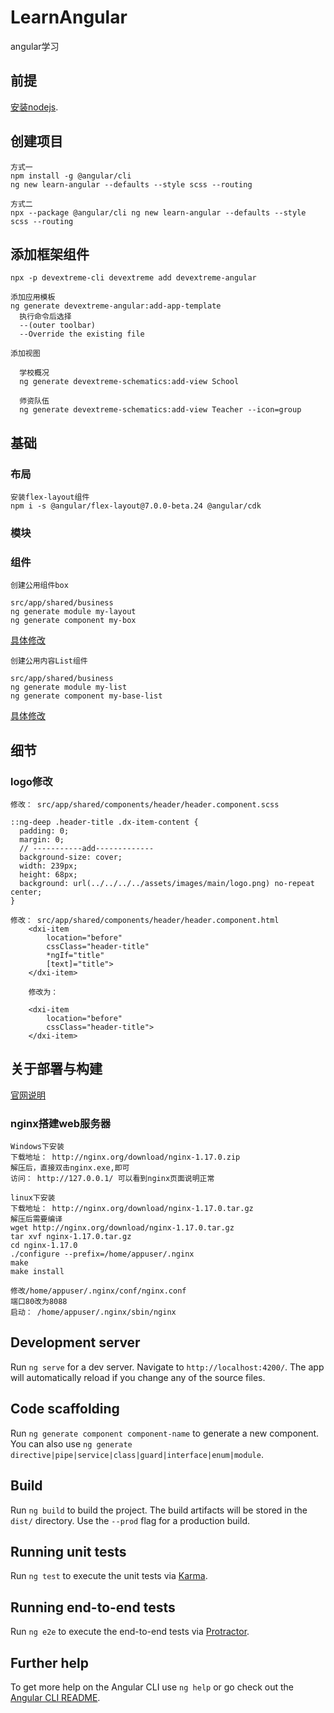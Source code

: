 # LearnAngular

angular学习

## 前提
[安装nodejs](https://nodejs.org/en/).

## 创建项目
```
方式一
npm install -g @angular/cli
ng new learn-angular --defaults --style scss --routing

方式二
npx --package @angular/cli ng new learn-angular --defaults --style scss --routing
```

## 添加框架组件
```
npx -p devextreme-cli devextreme add devextreme-angular

添加应用模板
ng generate devextreme-angular:add-app-template
  执行命令后选择
  --(outer toolbar)
  --Override the existing file

添加视图
  
  学校概况
  ng generate devextreme-schematics:add-view School
  
  师资队伍
  ng generate devextreme-schematics:add-view Teacher --icon=group

```

## 基础
### 布局
```
安装flex-layout组件
npm i -s @angular/flex-layout@7.0.0-beta.24 @angular/cdk
```

### 模块

### 组件
```
创建公用组件box

src/app/shared/business
ng generate module my-layout
ng generate component my-box
```
[具体修改](https://github.com/ningjn/learn-angular/tree/003_box_detail/src/app/shared/business/my-layout/my-box)

```
创建公用内容List组件

src/app/shared/business
ng generate module my-list
ng generate component my-base-list
```
[具体修改](https://github.com/ningjn/learn-angular/tree/003_content_detail/src/app/shared/business/my-list/my-base-list)

## 细节
### logo修改
```
修改： src/app/shared/components/header/header.component.scss

::ng-deep .header-title .dx-item-content {
  padding: 0;
  margin: 0;
  // -----------add-------------
  background-size: cover;
  width: 239px;
  height: 68px;
  background: url(../../../../assets/images/main/logo.png) no-repeat center;
}

修改： src/app/shared/components/header/header.component.html
    <dxi-item
        location="before"
        cssClass="header-title"
        *ngIf="title"
        [text]="title">
    </dxi-item>
    
    修改为：
    
    <dxi-item
        location="before"
        cssClass="header-title">
    </dxi-item>
```

## 关于部署与构建

[官网说明](https://angular.cn/guide/deployment)

### nginx搭建web服务器

```
Windows下安装
下载地址： http://nginx.org/download/nginx-1.17.0.zip
解压后，直接双击nginx.exe,即可
访问： http://127.0.0.1/ 可以看到nginx页面说明正常
```

```
linux下安装
下载地址： http://nginx.org/download/nginx-1.17.0.tar.gz
解压后需要编译
wget http://nginx.org/download/nginx-1.17.0.tar.gz
tar xvf nginx-1.17.0.tar.gz
cd nginx-1.17.0
./configure --prefix=/home/appuser/.nginx
make
make install

修改/home/appuser/.nginx/conf/nginx.conf
端口80改为8088
启动： /home/appuser/.nginx/sbin/nginx
```

## Development server

Run `ng serve` for a dev server. Navigate to `http://localhost:4200/`. The app will automatically reload if you change any of the source files.

## Code scaffolding

Run `ng generate component component-name` to generate a new component. You can also use `ng generate directive|pipe|service|class|guard|interface|enum|module`.

## Build

Run `ng build` to build the project. The build artifacts will be stored in the `dist/` directory. Use the `--prod` flag for a production build.

## Running unit tests

Run `ng test` to execute the unit tests via [Karma](https://karma-runner.github.io).

## Running end-to-end tests

Run `ng e2e` to execute the end-to-end tests via [Protractor](http://www.protractortest.org/).

## Further help

To get more help on the Angular CLI use `ng help` or go check out the [Angular CLI README](https://github.com/angular/angular-cli/blob/master/README.md).
